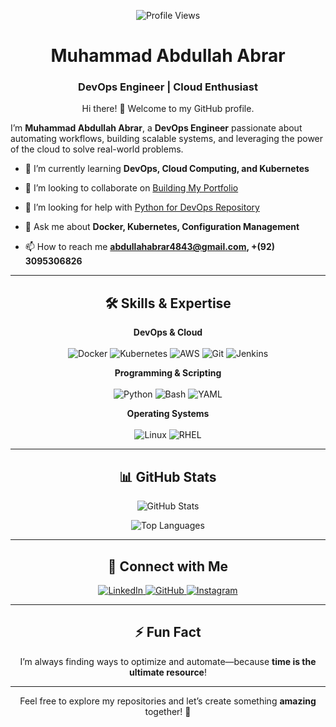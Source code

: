 <p align="center">
  <img src="https://komarev.com/ghpvc/?username=Abdullah-0-3&color=brightgreen" alt="Profile Views">
</p>

<h1 align="center">Muhammad Abdullah Abrar</h1>
<h3 align="center">DevOps Engineer | Cloud Enthusiast</h3>

<p align="center">
  Hi there! 👋 Welcome to my GitHub profile.

  I’m <b>Muhammad Abdullah Abrar</b>, a <b>DevOps Engineer</b> passionate about automating workflows, building scalable systems, and leveraging the power of the cloud to solve real-world problems.
</p>

- 🌱 I’m currently learning **DevOps, Cloud Computing, and Kubernetes**

- 👯 I’m looking to collaborate on [Building My Portfolio](https://github.com/Abdullah-0-3/Abdullah-Portfolio)

- 🤝 I’m looking for help with [Python for DevOps Repository](https://github.com/Abdullah-0-3/Python-For-DevOps)

- 💬 Ask me about **Docker, Kubernetes, Configuration Management**

- 📫 How to reach me **abdullahabrar4843@gmail.com, +(92) 3095306826**

---

<h2 align="center">🛠️ Skills & Expertise</h2>

<p align="center">
  <b>DevOps & Cloud</b><br><br>
  <img src="https://img.shields.io/badge/-Docker-2496ED?logo=docker&logoColor=white&style=for-the-badge" alt="Docker">
  <img src="https://img.shields.io/badge/-Kubernetes-326CE5?logo=kubernetes&logoColor=white&style=for-the-badge" alt="Kubernetes">
  <img src="https://img.shields.io/badge/-AWS-FF9900?logo=amazon-aws&logoColor=white&style=for-the-badge" alt="AWS">
  <img src="https://img.shields.io/badge/-Git-F05032?logo=git&logoColor=white&style=for-the-badge" alt="Git">
  <img src="https://img.shields.io/badge/-Jenkins-D24939?logo=jenkins&logoColor=white&style=for-the-badge" alt="Jenkins">
</p>

<p align="center">
  <b>Programming & Scripting</b><br><br>
  <img src="https://img.shields.io/badge/-Python-3776AB?logo=python&logoColor=white&style=for-the-badge" alt="Python">
  <img src="https://img.shields.io/badge/-Bash-4EAA25?logo=gnu-bash&logoColor=white&style=for-the-badge" alt="Bash">
  <img src="https://img.shields.io/badge/-YAML-000000?logo=yaml&logoColor=white&style=for-the-badge" alt="YAML">
</p>

<p align="center">
  <b>Operating Systems</b><br><br>
  <img src="https://img.shields.io/badge/-Linux-FCC624?logo=linux&logoColor=black&style=for-the-badge" alt="Linux">
  <img src="https://img.shields.io/badge/-RHEL-EE0000?logo=red-hat&logoColor=white&style=for-the-badge" alt="RHEL">
</p>

---

<h2 align="center">📊 GitHub Stats</h2>

<p align="center">
  <img src="https://github-readme-stats.vercel.app/api?username=Abdullah-0-3&show_icons=true&theme=radical" alt="GitHub Stats">
</p>
<p align="center">
  <img src="https://github-readme-stats.vercel.app/api/top-langs/?username=Abdullah-0-3&layout=compact&theme=radical" alt="Top Languages">
</p>

---

<h2 align="center">🔗 Connect with Me</h2>

<p align="center">
  <a href="https://www.linkedin.com/in/muhammadabdullahabrar" target="_blank">
    <img src="https://img.shields.io/badge/-LinkedIn-0A66C2?logo=linkedin&logoColor=white&style=for-the-badge" alt="LinkedIn">
  </a>
  <a href="https://github.com/Abdullah-0-3" target="_blank">
    <img src="https://img.shields.io/badge/-GitHub-181717?logo=github&logoColor=white&style=for-the-badge" alt="GitHub">
  </a>
  <a href="https://www.instagram.com/abdullahabrar_999" target="_blank">
    <img src="https://img.shields.io/badge/-Instagram-E4405F?logo=instagram&logoColor=white&style=for-the-badge" alt="Instagram">
  </a>
</p>

</p>
</p>

---

<h2 align="center">⚡ Fun Fact</h2>

<p align="center">
  I’m always finding ways to optimize and automate—because <b>time is the ultimate resource</b>!
</p>

---

<p align="center">
  Feel free to explore my repositories and let’s create something <b>amazing</b> together! 🚀
</p>



<!--
**Abdullah-0-3/Abdullah-0-3** is a ✨ _special_ ✨ repository because its `README.md` (this file) appears on your GitHub profile.

Here are some ideas to get you started:

- 🔭 I’m currently working on ...
- 🌱 I’m currently learning ...
- 👯 I’m looking to collaborate on ...
- 🤔 I’m looking for help with ...
- 💬 Ask me about ...
- 📫 How to reach me: ...
- 😄 Pronouns: ...
- ⚡ Fun fact: ...
-->
